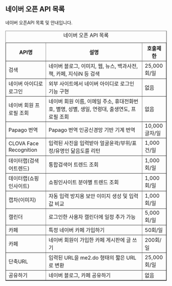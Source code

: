 <html lang="ko">
<head>
    <title>NAVER Developers - API 소개</title>
</head>
<body>
<div class="con">
    <div class="h_page_area">
        <h2 class="h_page">네이버 오픈 API 목록</h2>
        <div class="side_menu"></div>
    </div>
    <p class="p_desc">
    네이버 오픈API 목록 및 안내입니다.
    </p>
    <table border="1" class="tbl_h">
        <caption><span class="blind">네이버 오픈 API 목록</span></caption>
        <colgroup>
            <col style="width:25%">
            <col>
            <col style="width:15%">
        </colgrpup>
        <thead>
        <tr>
            <th>API명</th>
            <th>설명</th>
            <th>호출제한</th>
        </tr>
        </thead>
        <tbody>
        <tr>
            <td class="left">검색</td>
            <td class="left">네이버 블로그, 이미지, 웹, 뉴스, 백과사전, 책, 카페, 지식iN 등 검색</td>
            <td class="left">25,000회/일</td>
        </tr>
        <tr>
            <td class="left">네이버 아이디로 로그인</td>
            <td class="left">외부 사이트에서 네이버 아이디로 로그인 기능 구현</td>
            <td class="left">없음</td>
        </tr>
        <tr>
            <td class="left">네이버 회원 프로필 조회</td>
            <td class="left">네이버 회원 이름, 이메일 주소, 휴대전화번호, 별명, 성별, 생일, 연령대, 출생연도, 프로필 조회</td>
            <td class="left">없음</td>
        </tr>
        <tr>
            <td class="left">Papago 번역</td>
            <td class="left">Papago 번역 인공신경망 기반 기계 번역</td>
            <td class="left">10,000글자/일</td>
        </tr>
        <tr>
            <td class="left">CLOVA Face Recognition</td>
            <td class="left">입력된 사진을 입력받아 얼굴윤곽/부위/표정/유명인 닮음도를 리턴</td>
            <td class="left">1,000건/일</td>
        </tr>
        <tr>
            <td class="left">데이터랩(검색어트렌드)</td>
            <td class="left">통합검색어 트렌드 조회	</td>
            <td class="left">1,000회/일</td>
        </tr>
        <tr>
            <td class="left">데이터랩(쇼핑인사이트)</td>
            <td class="left">쇼핑인사이트 분야별 트렌드 조회	</td>
            <td class="left">1,000회/일</td>
        </tr>
        <tr>
            <td class="left">캡차(이미지)</td>
            <td class="left">자동 입력 방지용 보안 이미지 생성 및 입력값 비교</td>
            <td class="left">1,000회/일</td>
        </tr>
        <tr>
            <td class="left">캘린더</td>
            <td class="left">로그인한 사용자 캘린더에 일정 추가 가능</td>
            <td class="left">5,000회/일</td>
        </tr>
        <tr>
            <td class="left">카페</td>
            <td class="left">특정 네이버 카페 가입하기</td>
            <td class="left">50회/일</td>
        </tr>
        <tr>
            <td class="left">카페</td>
            <td class="left">네이버 회원이 가입한 카페 게시판에 글 쓰기</td>
            <td class="left">200회/일</td>
        </tr>
        <tr>
            <td class="left">단축URL</td>
            <td class="left">입력된 URL을 me2.do 형태의 짧은 URL로 변환</td>
            <td class="left">25,000회/일</td>
        </tr>
        <tr>
            <td class="left">공유하기</td>
            <td class="left">네이버 블로그, 카페 공유하기</td>
            <td class="left">없음</td>
        </tr>
        </tbody>
    </table>
</div>
</body>
</html>
